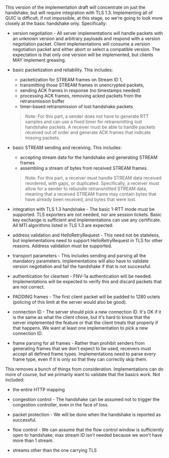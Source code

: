 This version of the implementation draft will concentrate on just the handshake, but will require integration with TLS 1.3. Implementing all of QUIC is difficult, if not impossible, at this stage, so we're going to look more closely at the basic handshake only. Specifically:

* version negotiation - All server implementations will handle packets with an unknown version and arbitrary payloads and respond with a version negotiation packet. Client implementations will consume a version negotiation packet and either abort or select a compatible version. The expectation is that only one version will be implemented, but clients MAY implement greasing.

* basic packetization and reliability. This includes:
  * packetization for STREAM frames on Stream ID 1,
  * transmitting those STREAM frames in unencrypted packets, 
  * sending ACK frames in response (no timestamps needed)
  * processing ACK frames, removing acked packets from the retransmission buffer
  * timer-based retransmission of lost handshake packets

  > Note: For this part, a sender does not have to generate RTT samples and can use a fixed timer for retransmitting lost handshake packets. A receiver must be able to handle packets received out of order and generate ACK frames that indicate missing packets.

* basic STREAM sending and receiving. This includes:
  * accepting stream data for the handshake and generating STREAM frames
  * assembling a stream of bytes from received STREAM frames.

  > Note: For this part, a receiver must handle STREAM data received reordered, with gaps, or duplicated. Specifically, a receiver must allow for a sender to rebundle retransmitted STREAM data, meaning that a received STREAM frame may contain bytes that have already been received, and bytes that were lost.

* integration with TLS 1.3 handshake - The basic 1-RTT mode must be supported. TLS exporters are not needed, nor are session tickets.  Basic key exchange is sufficient and implementations can use any certificate.  All MTI algorithms listed in TLS 1.3 are expected.

* address validation and HelloRetryRequest - This need not be stateless, but implementations need to support HelloRetryRequest in TLS for other reasons. Address validation must be supported.

* transport parameters - This includes sending and parsing all the mandatory parameters. Implementations will also have to validate version negotiation and fail the handshake if that is not successful.

* authentication for cleartext - FNV-1a authentication will be needed.  Implementations will be expected to verify this and discard packets that are not correct.

* PADDING frames - The first client packet will be padded to 1280 octets (policing of this limit at the server would also be good).

* connection ID - The server should pick a new connection ID.   It's OK if it is the same as what the client chose, but it's hard to know that the server implemented the feature or that the client treats that properly if that happens.  We want at least one implementation to pick a new connection ID.

* frame parsing for all frames - Rather than prohibit senders from generating frames that we don't expect to be used, receivers must accept all defined frame types.  Implementations need to parse every frame type, even if it is only so that they can correctly skip them.

This removes a bunch of things from consideration.  Implementations can do more of course, but we primarily want to validate that the basics work.  Not included:

* the entire HTTP mapping

* congestion control - The handshake can be assumed not to trigger the congestion controller, even in the face of loss.

* packet protection - We will be done when the handshake is reported as successful.

* flow control - We can assume that the flow control window is sufficiently open to handshake; max stream ID isn't needed because we won't have more than 1 stream.

* streams other than the one carrying TLS